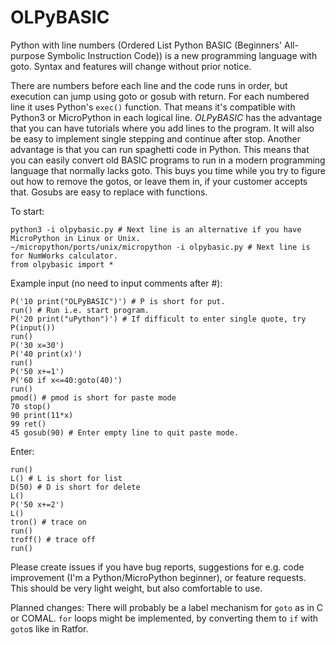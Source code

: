 # OLPyBASIC
Python with line numbers (Ordered List Python BASIC (Beginners' All-purpose Symbolic Instruction Code)) is a new programming language 
with goto. Syntax and features will change without prior notice.

There are numbers before each line and the code runs in order, but execution can jump using goto or gosub with return. 
For each numbered line it uses Python's `exec()` function. That means it's compatible with Python3 or MicroPython in each logical line.
*OLPyBASIC* has the advantage that you can have tutorials where you add lines to the program. It will also be easy to implement 
single stepping and continue after stop. Another advantage is that you can run spaghetti code in Python. This means that you 
can easily convert old BASIC programs to run in a modern programming language that normally lacks goto. This buys you time while you 
try to figure out how to remove the gotos, or leave them in, if your customer accepts that. Gosubs are easy to replace with functions.

To start:

    python3 -i olpybasic.py # Next line is an alternative if you have MicroPython in Linux or Unix.
    ~/micropython/ports/unix/micropython -i olpybasic.py # Next line is for NumWorks calculator.
    from olpybasic import *

Example input (no need to input comments after #):

    P('10 print("OLPyBASIC")') # P is short for put.
    run() # Run i.e. start program.
    P('20 print("uPython")') # If difficult to enter single quote, try P(input())
    run()
    P('30 x=30')
    P('40 print(x)')
    run()
    P('50 x+=1')
    P('60 if x<=40:goto(40)')
    run()
    pmod() # pmod is short for paste mode
    70 stop()
    90 print(11*x)
    99 ret()
    45 gosub(90) # Enter empty line to quit paste mode.

Enter:

    run()
    L() # L is short for list
    D(50) # D is short for delete
    L()
    P('50 x+=2')
    L()
    tron() # trace on
    run()
    troff() # trace off
    run()

Please create issues if you have bug reports, suggestions for e.g. code improvement (I'm a Python/MicroPython beginner), or feature requests. 
This should be very light weight, but also comfortable to use. 

Planned changes: There will probably be a label mechanism for `goto` as in C or COMAL. `for` loops might be implemented, by converting them 
to `if` with `goto`s like in Ratfor.
